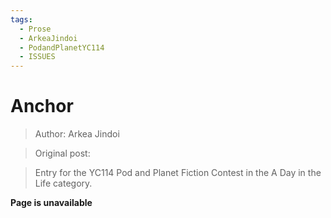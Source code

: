 ```yaml
---
tags:
  - Prose
  - ArkeaJindoi
  - PodandPlanetYC114
  - ISSUES
---
```


# Anchor

> Author: Arkea Jindoi

> Original post: 

> Entry for the YC114 Pod and Planet Fiction Contest in the A Day in the Life category.


**Page is unavailable**